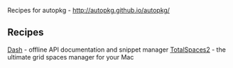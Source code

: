 Recipes for autopkg - http://autopkg.github.io/autopkg/
## Recipes
[Dash](http://kapeli.com/dash) - offline API documentation and snippet manager
[TotalSpaces2](http://totalspaces.binaryage.com/) - the ultimate grid spaces manager for your Mac
